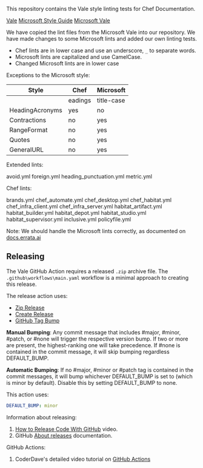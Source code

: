 This repository contains the Vale style linting tests for Chef Documentation.

[Vale](https://docs.errata.ai/)
[Microsoft Style Guide](https://docs.microsoft.com/en-us/style-guide/welcome/)
[Microsoft Vale](https://github.com/errata-ai/Microsoft)

We have copied the lint files from the Microsoft Vale into our repository. We have made changes to some Microsoft lints and added our own linting tests.

- Chef lints are in lower case and use an underscore, `_` to separate words.
- Microsoft lints are capitalized and use CamelCase.
- Changed Microsoft lints are in lower case

Exceptions to the Microsoft style:

|Style|Chef|Microsoft|
|-----|----|---------|
||eadings|title-case|sentence-case|
|HeadingAcronyms|yes|no|
|Contractions|no|yes|
|RangeFormat|no|yes|
|Quotes|no|yes|
|GeneralURL|no|yes|

Extended lints:

avoid.yml
foreign.yml
heading_punctuation.yml
metric.yml

Chef lints:

brands.yml
chef_automate.yml
chef_desktop.yml
chef_habitat.yml
chef_infra_client.yml
chef_infra_server.yml
habitat_artifact.yml
habitat_builder.yml
habitat_depot.yml
habitat_studio.yml
habitat_supervisor.yml
inclusive.yml
policyfile.yml

Note: We should handle the Microsoft lints correctly, as documented on [docs.errata.ai](https://docs.errata.ai/vale/config)

## Releasing

The Vale GitHub Action requires a released `.zip` archive file. The `.github\workflows\main.yaml` workflow is a minimal approach to creating this release.

The release action uses:

- [Zip Release](https://github.com/marketplace/actions/zip-release)
- [Create Release](https://github.com/marketplace/actions/create-release)
- [GitHub Tag Bump](https://github.com/marketplace/actions/github-tag-bump)

**Manual Bumping**: Any commit message that includes #major, #minor, #patch, or #none will trigger the respective version bump. If two or more are present, the highest-ranking one will take precedence. If #none is contained in the commit message, it will skip bumping regardless DEFAULT_BUMP.

**Automatic Bumping**: If no #major, #minor or #patch tag is contained in the commit messages, it will bump whichever DEFAULT_BUMP is set to (which is minor by default). Disable this by setting DEFAULT_BUMP to none.

  This action uses:

  ```yml
  DEFAULT_BUMP: minor
  ```

Information about releasing:

1. [How to Release Code With GitHub](https://youtu.be/Ob9llA_QhQY) video.
1. GitHub [About releases](https://docs.github.com/en/repositories/releasing-projects-on-github/about-releases) documentation.

GitHub Actions:

1. CoderDave's detailed video tutorial on [GitHub Actions](https://youtu.be/TLB5MY9BBa4)
